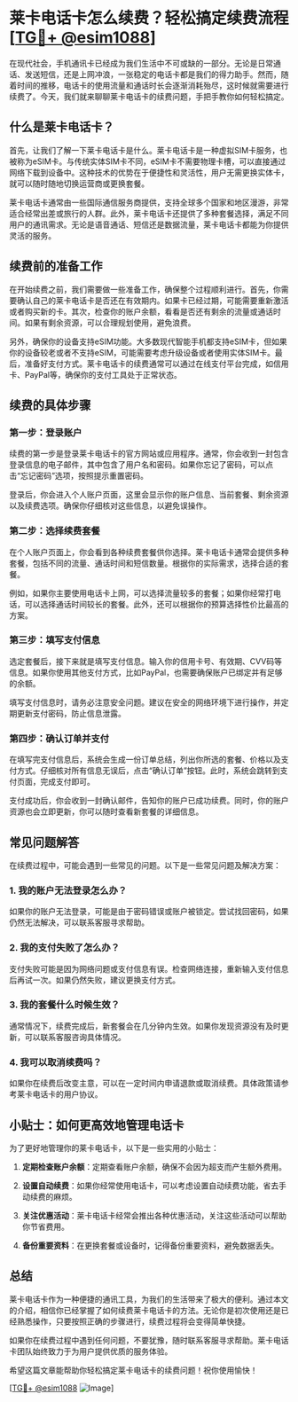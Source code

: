 # 莱卡电话卡怎么续费？轻松搞定续费流程[[TG💪+ @esim1088](https://t.me/s/esim1088)]

在现代社会，手机通讯卡已经成为我们生活中不可或缺的一部分。无论是日常通话、发送短信，还是上网冲浪，一张稳定的电话卡都是我们的得力助手。然而，随着时间的推移，电话卡的使用流量和通话时长会逐渐消耗殆尽，这时候就需要进行续费了。今天，我们就来聊聊莱卡电话卡的续费问题，手把手教你如何轻松搞定。

## 什么是莱卡电话卡？

首先，让我们了解一下莱卡电话卡是什么。莱卡电话卡是一种虚拟SIM卡服务，也被称为eSIM卡。与传统实体SIM卡不同，eSIM卡不需要物理卡槽，可以直接通过网络下载到设备中。这种技术的优势在于便捷性和灵活性，用户无需更换实体卡，就可以随时随地切换运营商或更换套餐。

莱卡电话卡通常由一些国际通信服务商提供，支持全球多个国家和地区漫游，非常适合经常出差或旅行的人群。此外，莱卡电话卡还提供了多种套餐选择，满足不同用户的通讯需求。无论是语音通话、短信还是数据流量，莱卡电话卡都能为你提供灵活的服务。

## 续费前的准备工作

在开始续费之前，我们需要做一些准备工作，确保整个过程顺利进行。首先，你需要确认自己的莱卡电话卡是否还在有效期内。如果卡已经过期，可能需要重新激活或者购买新的卡。其次，检查你的账户余额，看看是否还有剩余的流量或通话时间。如果有剩余资源，可以合理规划使用，避免浪费。

另外，确保你的设备支持eSIM功能。大多数现代智能手机都支持eSIM卡，但如果你的设备较老或者不支持eSIM，可能需要考虑升级设备或者使用实体SIM卡。最后，准备好支付方式。莱卡电话卡的续费通常可以通过在线支付平台完成，如信用卡、PayPal等，确保你的支付工具处于正常状态。

## 续费的具体步骤

### 第一步：登录账户

续费的第一步是登录莱卡电话卡的官方网站或应用程序。通常，你会收到一封包含登录信息的电子邮件，其中包含了用户名和密码。如果你忘记了密码，可以点击“忘记密码”选项，按照提示重置密码。

登录后，你会进入个人账户页面，这里会显示你的账户信息、当前套餐、剩余资源以及续费选项。确保你仔细核对这些信息，以避免误操作。

### 第二步：选择续费套餐

在个人账户页面上，你会看到各种续费套餐供你选择。莱卡电话卡通常会提供多种套餐，包括不同的流量、通话时间和短信数量。根据你的实际需求，选择合适的套餐。

例如，如果你主要使用电话卡上网，可以选择流量较多的套餐；如果你经常打电话，可以选择通话时间较长的套餐。此外，还可以根据你的预算选择性价比最高的方案。

### 第三步：填写支付信息

选定套餐后，接下来就是填写支付信息。输入你的信用卡号、有效期、CVV码等信息。如果你使用其他支付方式，比如PayPal，也需要确保账户已绑定并有足够的余额。

填写支付信息时，请务必注意安全问题。建议在安全的网络环境下进行操作，并定期更新支付密码，防止信息泄露。

### 第四步：确认订单并支付

在填写完支付信息后，系统会生成一份订单总结，列出你所选的套餐、价格以及支付方式。仔细核对所有信息无误后，点击“确认订单”按钮。此时，系统会跳转到支付页面，完成支付即可。

支付成功后，你会收到一封确认邮件，告知你的账户已成功续费。同时，你的账户资源也会立即更新，你可以随时查看新套餐的详细信息。

## 常见问题解答

在续费过程中，可能会遇到一些常见的问题。以下是一些常见问题及解决方案：

### 1. 我的账户无法登录怎么办？

如果你的账户无法登录，可能是由于密码错误或账户被锁定。尝试找回密码，如果仍然无法解决，可以联系客服寻求帮助。

### 2. 我的支付失败了怎么办？

支付失败可能是因为网络问题或支付信息有误。检查网络连接，重新输入支付信息后再试一次。如果仍然失败，建议更换支付方式。

### 3. 我的套餐什么时候生效？

通常情况下，续费完成后，新套餐会在几分钟内生效。如果你发现资源没有及时更新，可以联系客服咨询具体情况。

### 4. 我可以取消续费吗？

如果你在续费后改变主意，可以在一定时间内申请退款或取消续费。具体政策请参考莱卡电话卡的用户协议。

## 小贴士：如何更高效地管理电话卡

为了更好地管理你的莱卡电话卡，以下是一些实用的小贴士：

1. **定期检查账户余额**：定期查看账户余额，确保不会因为超支而产生额外费用。
   
2. **设置自动续费**：如果你经常使用电话卡，可以考虑设置自动续费功能，省去手动续费的麻烦。

3. **关注优惠活动**：莱卡电话卡经常会推出各种优惠活动，关注这些活动可以帮助你节省费用。

4. **备份重要资料**：在更换套餐或设备时，记得备份重要资料，避免数据丢失。

## 总结

莱卡电话卡作为一种便捷的通讯工具，为我们的生活带来了极大的便利。通过本文的介绍，相信你已经掌握了如何续费莱卡电话卡的方法。无论你是初次使用还是已经熟悉操作，只要按照正确的步骤进行，续费过程将会变得简单快捷。

如果你在续费过程中遇到任何问题，不要犹豫，随时联系客服寻求帮助。莱卡电话卡团队始终致力于为用户提供优质的服务体验。

希望这篇文章能帮助你轻松搞定莱卡电话卡的续费问题！祝你使用愉快！

[[TG💪+ @esim1088](https://t.me/s/esim1088) ![Image](https://i.postimg.cc/4NQfJmqS/Snipaste-2025-05-13-00-14-12.png)]